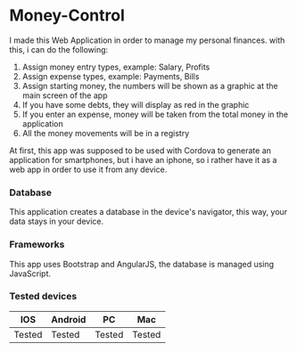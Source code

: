 # Money-Control

I made this Web Application in order to manage my personal finances. with this, i can do the following:
1. Assign money entry types, example: Salary, Profits
2. Assign expense types, example: Payments, Bills
3. Assign starting money, the numbers will be shown as a graphic at the main screen of the app
4. If you have some debts, they will display as red in the graphic
5. If you enter an expense, money will be taken from the total money in the application
6. All the money movements will be in a registry

At first, this app was supposed to be used with Cordova to generate an application for smartphones, but i have an iphone, so i rather have it as a web app in order to use it from any device.

### Database
This application creates a database in the device's navigator, this way, your data stays in your device.

### Frameworks
This app uses Bootstrap and AngularJS, the database is managed using JavaScript.

### Tested devices

| IOS | Android   | PC | Mac |
| ------ | ------ | ------ | ------ |
| Tested | Tested | Tested | Tested |
